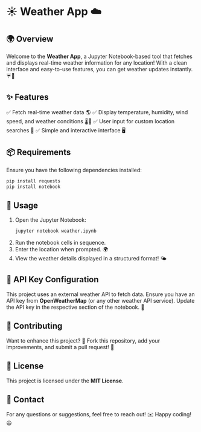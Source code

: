 
# ☀️ Weather App ☁️

## 🌍 Overview
Welcome to the **Weather App**, a Jupyter Notebook-based tool that fetches and displays real-time weather information for any location! With a clean interface and easy-to-use features, you can get weather updates instantly. ☔🌈

## ✨ Features
✅ Fetch real-time weather data 🌎
✅ Display temperature, humidity, wind speed, and weather conditions 🌡️💨
✅ User input for custom location searches 📍
✅ Simple and interactive interface 🖥️

## 📦 Requirements
Ensure you have the following dependencies installed:

```bash
pip install requests
pip install notebook
```

## 🚀 Usage
1. Open the Jupyter Notebook:
   ```bash
   jupyter notebook weather.ipynb
   ```
2. Run the notebook cells in sequence.
3. Enter the location when prompted. 🌍
4. View the weather details displayed in a structured format! 🌤️

## 🔑 API Key Configuration
This project uses an external weather API to fetch data. Ensure you have an API key from **OpenWeatherMap** (or any other weather API service). Update the API key in the respective section of the notebook. 🔐

## 🤝 Contributing
Want to enhance this project? 🚀 Fork this repository, add your improvements, and submit a pull request! 🎉

## 📜 License
This project is licensed under the **MIT License**.

## 📧 Contact
For any questions or suggestions, feel free to reach out! ✉️ Happy coding! 😃

